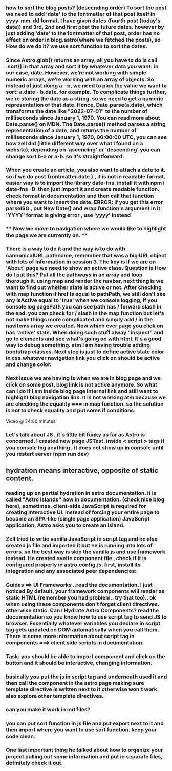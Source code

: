 ### how to sort the blog posts? (descending order)  To sort the post we need to add 'date' to the fontmatter of that post itself in yyyy-mm-dd format. I have given dates (fourth post (today's date)) and 3rd, 2nd and first post the future dates. however by just adding 'date' to the fontmatter of that post, order has no effect on order in blog.astro(where we fetched the posts), so How do we do it? we use sort function to sort the dates.

### Since Astro.glob() returns an array, all you have to do is call .sort() in that array and sort it by whatever data you want: in our case, date. However, we’re not working with simple numeric arrays, we’re working with an array of objects. So instead of just doing a - b, we need to pick the value we want to sort: a.date - b.date. for example. To complicate things further, we’re storing the date as a string, so we need to get a numeric representation of that date. Hence, Date.parse(a.date), which transforms the date like "2022-07-01" to the number of milliseconds since January 1, 1970. You can read more about Date.parse() on MDN. The Date.parse() method parses a string representation of a date, and returns the number of milliseconds since January 1, 1970, 00:00:00 UTC, you can see how zell did (little different way over what I found on a website), depending on 'ascending' or 'descending' you can change sort b-a or a-b. so it's straightforward.

### When you create an article, you also want to attach a date to it. so if we do post.frontmatter.date } , it is not in readable format. easier way is to import the library date-fns. install it with npm i date-fns -D. then just import it and create readable function. check format in documentation and then call that function where you want to insert the date. ERROR: if you get this error parseISO , put New Date() and wrap function's argument in it. 'YYYY' format is giving error , use 'yyyy' instead

### ** Now we move to navigation where we would like to highlight the page we are currently on. **

### There is a way to do it and the way is to do with cannonicalURL.pathname, remember that was a big URL object with lots of information in session 3. The key is if we are on 'About' page we need to show an active class. Question is How do I put this? Put all the pathways in an array and loop thorough it. using map and render the navbar, next thing is we want to find out whether state is active or not. After checking with map function if href is equal to pathPath, we still don't see any isActive equal to 'true' when we console logging, if you console log pagePath you can see path has / forward slash in the end. you can check for / slash in the map function but let's not make things more complicated and simply add / in the navItems array we created. Now which ever page you click on has 'active' state. When doing such stuff alway "inspect" and go to elements and see what's going on with html. It's a good way to debug something. atm I am having trouble adding bootstrap classes. Next step is just to define active state color in css.whatever navigation link you click on should be active and change color. 


### Next issue we are having is when we are in blog page and we click on some post, blog link is not active anymore. So what can I do if I am inside blog page internal link and still want to highlight blog navigation link. It is not working atm because we are checking the equality === in map function. so the solution is not to check equality and put some if conditions. 
Video @ 34:00 minutes 



### Let's talk about JS , it's little bit funky as far as Astro is concerned. I created new page JSTest. inside < script > tags if you console log anything , it does not show up in console until you restart server (npm run dev)

## hydration means interactive, opposite of static content.

### reading up on partial hydration in astro documentation. it is called "Astro Islands" now in documentation. (check nice blog here),  sometimes, client-side JavaScript is required for creating interactive UI. Instead of forcing your entire page to become an SPA-like (single page application) JavaScript application, Astro asks you to create an island.
### Zell tried to wrtie vanilla JavaScript in script tag and he also created js file and imported it but he is running into lots of errors. so the best way is skip the vanilla js and use framework instead. He created svelte component file , check if it is configured properly in astro.config.js.  first, install its integration and any associated peer dependencies:


### Guides ==> UI Frameworks ..read the documentation, I just noticed By default, your framework components will render as static HTML (remember you had problem.. try that too).. ok when using these components don't forget client directives. otherwise static. Can I Hydrate Astro Components? read the documentation so you know how to use script tag to send JS to browser. Essentially whatever variables you declare in script tag gets updated on DOM automatically when you call them. There is some more information about script tag in components ===> client side scripts in documentation.

### Task: you should be able to import component and click on the button and it should be interactive, changing information.
### basically you put the js in script tag and underneath used it and then call the component in the astro page making sure template directive is written next to it otherwise won't work. also explore other template directives. 


### can you make it work in md files?

### you can put sort function in js file and put export next to it and then import where you want to use sort function. keep your code clean.


### One last important thing he talked about how to organize your project pulling out some information and put in separate files, definitely check it out.
